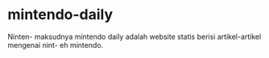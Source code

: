 # mintendo-daily
Ninten- maksudnya mintendo daily adalah website statis berisi artikel-artikel mengenai nint- eh mintendo.
